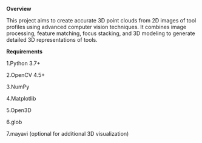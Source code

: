 **Overview**

This project aims to create accurate 3D point clouds from 2D images of tool profiles using advanced computer vision techniques. It combines image processing, feature matching, focus stacking, and 3D modeling to generate detailed 3D representations of tools.


**Requirements**

1.Python 3.7+

2.OpenCV 4.5+

3.NumPy

4.Matplotlib

5.Open3D

6.glob

7.mayavi (optional for additional 3D visualization)
